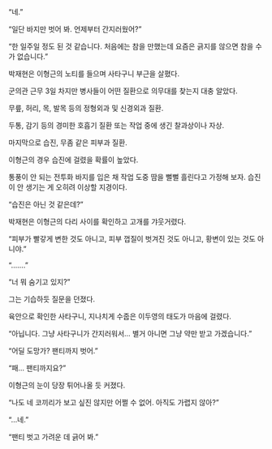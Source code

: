 “네.”

“일단 바지만 벗어 봐. 언제부터 간지러웠어?”

“한 일주일 정도 된 것 같습니다. 처음에는 참을 만했는데 요즘은 긁지를 않으면 참을 수가 없습니다.”

박재현은 이형근의 노티를 들으며 사타구니 부근을 살폈다.

군의관 근무 3일 차지만 병사들이 어떤 질환으로 의무대를 찾는지 대충 알았다.

무릎, 허리, 목, 발목 등의 정형외과 및 신경외과 질환.

두통, 감기 등의 경미한 호흡기 질환 또는 작업 중에 생긴 찰과상이나 자상.

마지막으로 습진, 무좀 같은 피부과 질환.

이형근의 경우 습진에 걸렸을 확률이 높았다.

통풍이 안 되는 전투화 바지를 입은 채 작업 도중 땀을 뻘뻘 흘린다고 가정해 보자. 습진이 안 생기는 게 오히려 이상할 지경이다.

“습진은 아닌 것 같은데?”

박재현은 이형근의 다리 사이를 확인하고 고개를 갸웃거렸다.

“피부가 빨갛게 변한 것도 아니고, 피부 껍질이 벗겨진 것도 아니고, 황변이 있는 것도 아니야.”

“…….”

“너 뭐 숨기고 있지?”

그는 기습하듯 질문을 던졌다.

육안으로 확인한 사타구니, 지나치게 수줍은 이두영의 태도가 마음에 걸렸다.

“아닙니다. 그냥 사타구니가 간지러워서… 별거 아니면 그냥 약만 받고 가겠습니다.”

“어딜 도망가? 팬티까지 벗어.”

“패… 팬티까지요?”

이형근의 눈이 당장 튀어나올 듯 커졌다.

“나도 네 코끼리가 보고 싶진 않지만 어쩔 수 없어. 아직도 가렵지 않아?”

“…네.”

“팬티 벗고 가려운 데 긁어 봐.”